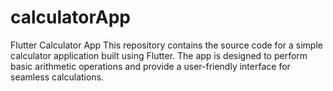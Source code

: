 # calculatorApp
Flutter Calculator App This repository contains the source code for a simple calculator application built using Flutter. The app is designed to perform basic arithmetic operations and provide a user-friendly interface for seamless calculations.

